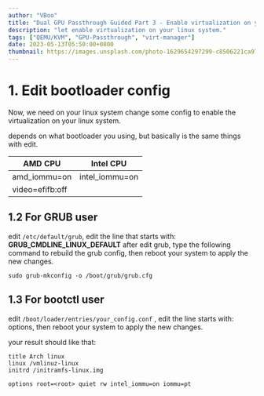 ```yaml
---
author: "VBoo"
title: "Dual GPU Passthrough Guided Part 3 - Enable virtualization on your linux system"
description: "let enable virtualization on your linux system."
tags: ["QEMU/KVM", "GPU-Passthrough", "virt-manager"]
date: 2023-05-13T05:50:00+0800
thumbnail: https://images.unsplash.com/photo-1629654297299-c8506221ca97?ixlib=rb-4.0.3&ixid=M3wxMjA3fDB8MHxzZWFyY2h8MXx8bGludXh8ZW58MHx8MHx8fDA%3D&w=1000&q=80
---
```


# 1. Edit bootloader config

Now, we need on your linux system change some config to enable the virtualization on your linux system.

depends on what bootloader you using, but basically is the same things with edit.

|     AMD CPU     |    Intel CPU    |
|---------------- | ----------------|
|   amd_iommu=on  |  intel_iommu=on |
| video=efifb:off |                 |

## 1.2 For GRUB user

edit `/etc/default/grub`, edit the line that starts with:  **GRUB_CMDLINE_LINUX_DEFAULT**
after edit grub, type the following command to rebuild the grub config, then reboot your system to apply the new changes.

```shell
sudo grub-mkconfig -o /boot/grub/grub.cfg
```

## 1.3 For bootctl user

edit `/boot/loader/entries/your_config.conf` , edit the line starts with: options, then reboot your system to apply the new changes.

your result should like that:

```shell
title Arch linux
linux /vmlinuz-linux
initrd /initramfs-linux.img

options root=<root> quiet rw intel_iommu=on iommu=pt
```